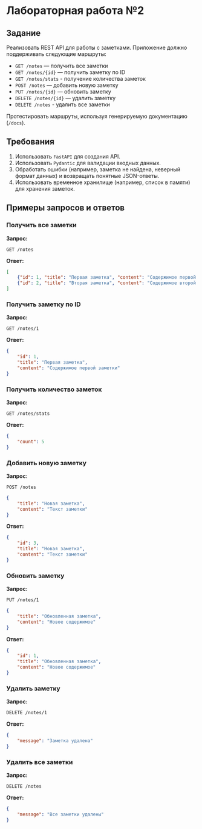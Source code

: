 # Лабораторная работа №2

## Задание

Реализовать REST API для работы с заметками. Приложение должно поддерживать следующие маршруты:

   - `GET /notes` — получить все заметки
   - `GET /notes/{id}` — получить заметку по ID
   - `GET /notes/stats` - получение количества заметок
   - `POST /notes` — добавить новую заметку
   - `PUT /notes/{id}` — обновить заметку
   - `DELETE /notes/{id}` — удалить заметку
   - `DELETE /notes` - удалить все заметки

Протестировать маршруты, используя генерируемую документацию (`/docs`). 

## Требования

1. Использовать `FastAPI` для создания API.
2. Использовать `Pydantic` для валидации входных данных.
3. Обработать ошибки (например, заметка не найдена, неверный формат данных) и возвращать понятные JSON-ответы.
4. Использовать временное хранилище (например, список в памяти) для хранения заметок.

## Примеры запросов и ответов

### Получить все заметки

**Запрос:**

```
GET /notes
```

**Ответ:**

```json
[
    {"id": 1, "title": "Первая заметка", "content": "Содержимое первой заметки"},
    {"id": 2, "title": "Вторая заметка", "content": "Содержимое второй заметки"}
]
```

### Получить заметку по ID

**Запрос:**

```
GET /notes/1
```

**Ответ:**

```json
{
    "id": 1,
    "title": "Первая заметка",
    "content": "Содержимое первой заметки"
}
```

### Получить количество заметок

**Запрос:**

```
GET /notes/stats
```

**Ответ:**

```json
{
    "count": 5
}
```

### Добавить новую заметку

**Запрос:**

```
POST /notes
```

```json
{
    "title": "Новая заметка",
    "content": "Текст заметки"
}
```

**Ответ:**

```json
{
    "id": 3,
    "title": "Новая заметка",
    "content": "Текст заметки"
}
```

### Обновить заметку

**Запрос:**

```
PUT /notes/1
```

```json
{
    "title": "Обновленная заметка",
    "content": "Новое содержимое"
}
```

**Ответ:**

```json
{
    "id": 1,
    "title": "Обновленная заметка",
    "content": "Новое содержимое"
}
```

### Удалить заметку

**Запрос:**

```
DELETE /notes/1
```

**Ответ:**

```json
{
    "message": "Заметка удалена"
}
```

### Удалить все заметки

**Запрос:**

```
DELETE /notes
```

**Ответ:**

```json
{
    "message": "Все заметки удалены"
}
```
